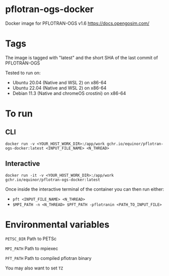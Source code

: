 # pflotran-ogs-docker
Docker image for PFLOTRAN-OGS v1.6
https://docs.opengosim.com/

# Tags
The image is tagged with "latest" and the short SHA of the last commit of PFLOTRAN-OGS

Tested to run on:
- Ubuntu 20.04 (Native and WSL 2) on x86-64
- Ubuntu 22.04 (Native and WSL 2) on x86-64
- Debian 11.3 (Native and chromeOS crostini) on x86-64

# To run

## CLI

`docker run -v <YOUR_HOST_WORK_DIR>:/app/work gchr.io/equinor/pflotran-ogs-docker:latest <INPUT_FILE_NAME> <N_THREAD>`

## Interactive
`docker run -it -v <YOUR_HOST_WORK_DIR>:/app/work gchr.io/equinor/pflotran-ogs-docker:latest`

Once inside the interactive terminal of the container you can then run either:
- `pft <INPUT_FILE_NAME> <N_THREAD>`
- `$MPI_PATH -n <N_THREAD> $PFT_PATH -pflotranin <PATH_TO_INPUT_FILE>`

# Environmental variables

`PETSC_DIR` Path to PETSc

`MPI_PATH` Path to mpiexec

`PFT_PATH` Path to compiled pflotran binary

You may also want to set `TZ`
